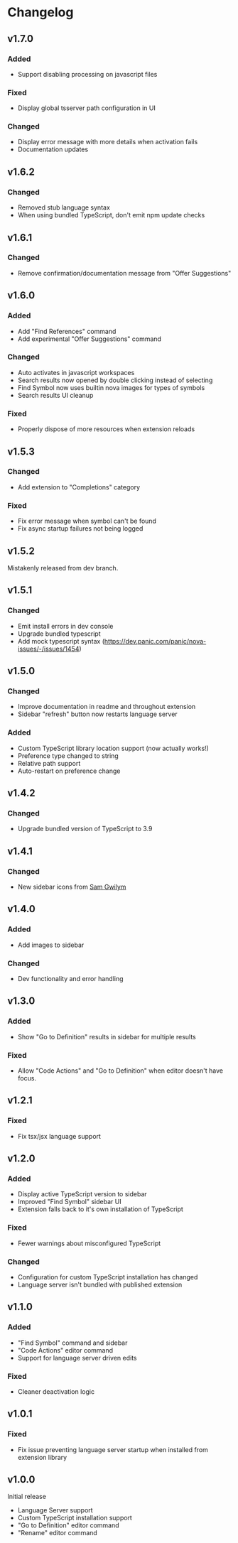 # Changelog

## v1.7.0

### Added

- Support disabling processing on javascript files

### Fixed

- Display global tsserver path configuration in UI

### Changed

- Display error message with more details when activation fails
- Documentation updates

## v1.6.2

### Changed

- Removed stub language syntax
- When using bundled TypeScript, don't emit npm update checks

## v1.6.1

### Changed

- Remove confirmation/documentation message from "Offer Suggestions"

## v1.6.0

### Added

- Add "Find References" command
- Add experimental "Offer Suggestions" command

### Changed

- Auto activates in javascript workspaces
- Search results now opened by double clicking instead of selecting
- Find Symbol now uses builtin nova images for types of symbols
- Search results UI cleanup

### Fixed

- Properly dispose of more resources when extension reloads

## v1.5.3

### Changed

- Add extension to "Completions" category

### Fixed

- Fix error message when symbol can't be found
- Fix async startup failures not being logged

## v1.5.2

Mistakenly released from dev branch.

## v1.5.1

### Changed

- Emit install errors in dev console
- Upgrade bundled typescript
- Add mock typescript syntax (https://dev.panic.com/panic/nova-issues/-/issues/1454)

## v1.5.0

### Changed

- Improve documentation in readme and throughout extension
- Sidebar "refresh" button now restarts language server

### Added

- Custom TypeScript library location support (now actually works!)
- Preference type changed to string
- Relative path support
- Auto-restart on preference change

## v1.4.2

### Changed

- Upgrade bundled version of TypeScript to 3.9

## v1.4.1

### Changed

- New sidebar icons from [Sam Gwilym](http://gwil.co)

## v1.4.0

### Added

- Add images to sidebar

### Changed

- Dev functionality and error handling

## v1.3.0

### Added

- Show "Go to Definition" results in sidebar for multiple results

### Fixed

- Allow "Code Actions" and "Go to Definition" when editor doesn't have focus.

## v1.2.1

### Fixed

- Fix tsx/jsx language support

## v1.2.0

### Added

- Display active TypeScript version to sidebar
- Improved "Find Symbol" sidebar UI
- Extension falls back to it's own installation of TypeScript

### Fixed

- Fewer warnings about misconfigured TypeScript

### Changed

- Configuration for custom TypeScript installation has changed
- Language server isn't bundled with published extension

## v1.1.0

### Added

- "Find Symbol" command and sidebar
- "Code Actions" editor command
- Support for language server driven edits

### Fixed

- Cleaner deactivation logic

## v1.0.1

### Fixed

- Fix issue preventing language server startup when installed from extension library

## v1.0.0

Initial release

- Language Server support
- Custom TypeScript installation support
- "Go to Definition" editor command
- "Rename" editor command
